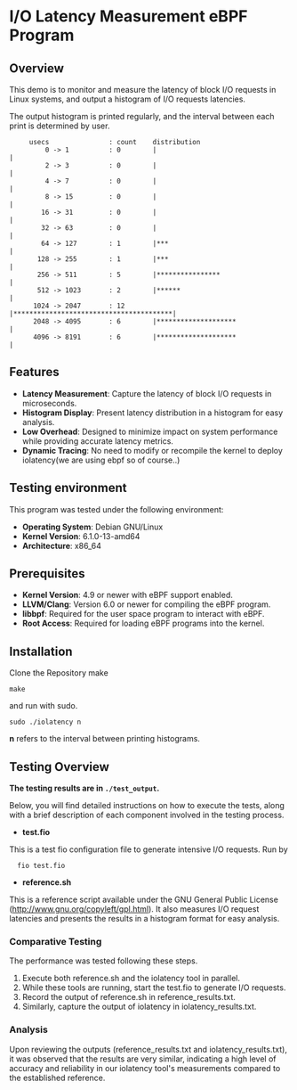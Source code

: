 # I/O Latency Measurement eBPF Program
## Overview
This demo is to monitor and measure the latency of block I/O requests in Linux systems, and output a histogram of I/O requests latencies.

The output histogram is printed regularly, and the interval between each print is determined by user.
```shell
     usecs               : count    distribution
         0 -> 1          : 0        |                                        |
         2 -> 3          : 0        |                                        |
         4 -> 7          : 0        |                                        |
         8 -> 15         : 0        |                                        |
        16 -> 31         : 0        |                                        |
        32 -> 63         : 0        |                                        |
        64 -> 127        : 1        |***                                     |
       128 -> 255        : 1        |***                                     |
       256 -> 511        : 5        |****************                        |
       512 -> 1023       : 2        |******                                  |
      1024 -> 2047       : 12       |****************************************|
      2048 -> 4095       : 6        |********************                    |
      4096 -> 8191       : 6        |********************                    |
```

## Features
* **Latency Measurement**: Capture the latency of block I/O requests in microseconds.
* **Histogram Display**: Present latency distribution in a histogram for easy analysis.
* **Low Overhead**: Designed to minimize impact on system performance while providing accurate latency metrics.
* **Dynamic Tracing**: No need to modify or recompile the kernel to deploy iolatency(we are using ebpf so of course..)

## Testing environment
This program was tested under the following environment:

- **Operating System**: Debian GNU/Linux
- **Kernel Version**: 6.1.0-13-amd64
- **Architecture**: x86_64

## Prerequisites
* **Kernel Version**: 4.9 or newer with eBPF support enabled.
* **LLVM/Clang**: Version 6.0 or newer for compiling the eBPF program.
* **libbpf**: Required for the user space program to interact with eBPF.
* **Root Access**: Required for loading eBPF programs into the kernel.

## Installation
Clone the Repository
make
```shell
make
```

and run with sudo.

```shell
sudo ./iolatency n
```

**n** refers to the interval between printing histograms.

## Testing Overview
**The testing results are in `./test_output`.**

Below, you will find detailed instructions on how to execute the tests,
along with a brief description of each component involved in the testing process.
+ **test.fio**

This is a test fio configuration file to generate intensive I/O requests. Run by
```shell
  fio test.fio
```
+ **reference.sh**

This is a reference script available under the GNU General Public License (http://www.gnu.org/copyleft/gpl.html).
It also measures I/O request latencies and presents the results in a histogram format for easy analysis.

### Comparative Testing

The performance was tested following these steps.
1. Execute both reference.sh and the iolatency tool in parallel.
2. While these tools are running, start the test.fio to generate I/O requests.
3. Record the output of reference.sh in reference_results.txt.
4. Similarly, capture the output of iolatency in iolatency_results.txt.

### Analysis

Upon reviewing the outputs (reference_results.txt and iolatency_results.txt), it was observed that the results are very similar,
indicating a high level of accuracy and reliability in our iolatency tool's measurements compared to the established reference.

  
